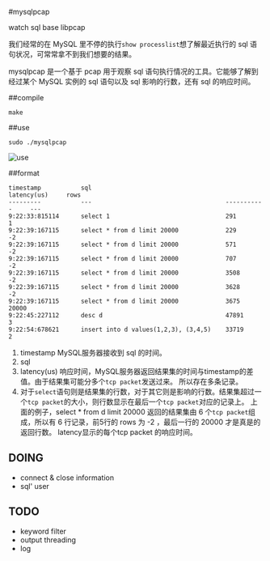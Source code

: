 #mysqlpcap

watch sql base libpcap

我们经常的在 MySQL 里不停的执行``show processlist``想了解最近执行的 sql 语句状况，可常常拿不到我们想要的结果。

mysqlpcap 是一个基于 pcap 用于观察 sql 语句执行情况的工具。它能够了解到经过某个 MySQL 实例的 sql 语句以及 sql 影响的行数，还有 sql 的响应时间。


##compile

	make


##use

	sudo ./mysqlpcap

![use](https://raw.github.com/hoterran/tcpcollect/master/mysqlpcap.png)


##format

	timestamp           sql                                     latency(us)     rows            
	---------           ---                                     -----------     ---             
	9:22:33:815114      select 1                                291             1               
	9:22:39:167115      select * from d limit 20000             229             -2              
	9:22:39:167115      select * from d limit 20000             571             -2              
	9:22:39:167115      select * from d limit 20000             707             -2              
	9:22:39:167115      select * from d limit 20000             3508            -2              
	9:22:39:167115      select * from d limit 20000             3628            -2              
	9:22:39:167115      select * from d limit 20000             3675            20000           
	9:22:45:227112      desc d                                  47891           3               
	9:22:54:678621      insert into d values(1,2,3), (3,4,5)    33719           2    

1. timestamp MySQL服务器接收到 sql 的时间。
2. sql
3. latency(us) 响应时间，MySQL服务器返回结果集的时间与timestamp的差值。由于结果集可能分多个``tcp packet``发送过来。
所以存在多条记录。
4. 对于``select``语句则是结果集的行数，对于其它则是影响的行数。结果集超过一个``tcp packet``的大小，则行数显示在最后一个``tcp packet``对应的记录上。 上面的例子，select * from d limit 20000 返回的结果集由 6 个``tcp packet``组成，所以有 6 行记录，前5行的 rows 为 -2 ，最后一行的 20000 才是真是的返回行数。 latency显示的每个tcp packet 的响应时间。


## DOING 
 * connect & close information
 * sql' user

## TODO
* keyword filter
* output threading
* log

